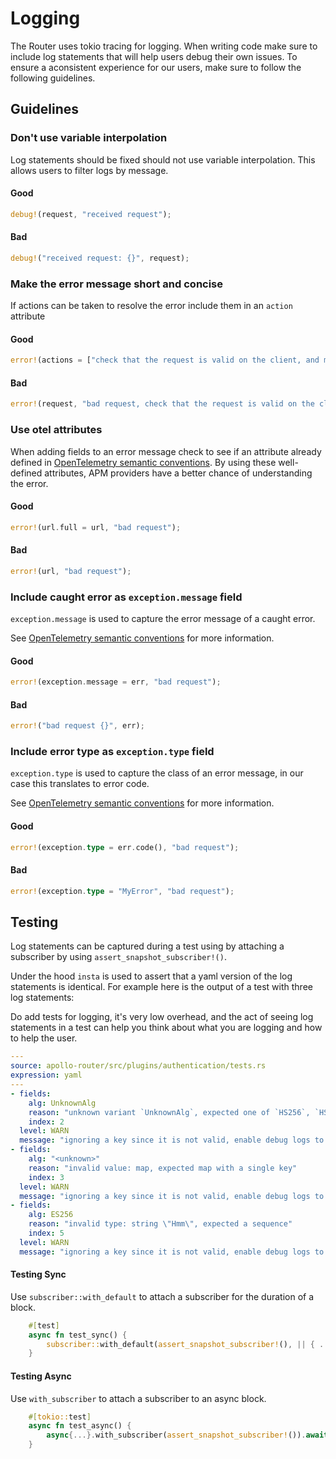 # Logging

The Router uses tokio tracing for logging. When writing code make sure to include log statements that will help users debug their own issues.
To ensure a aconsistent experience for our users, make sure to follow the following guidelines. 

## Guidelines

### Don't use variable interpolation
Log statements should be fixed should not use variable interpolation. This allows users to filter logs by message.

#### Good

```rust
debug!(request, "received request");
```

#### Bad

```rust
debug!("received request: {}", request);
```

### Make the error message short and concise

If actions can be taken to resolve the error include them in an `action` attribute

#### Good
```rust
error!(actions = ["check that the request is valid on the client, and modify the router config to allow the request"], "bad request");
```

#### Bad
```rust
error!(request, "bad request, check that the request is valid on the client, and modify the router config to allow the request");
```

### Use otel attributes
When adding fields to an error message check to see if an attribute already defined in [OpenTelemetry semantic conventions](https://opentelemetry.io/docs/specs/semconv/).
By using these well-defined attributes, APM providers have a better chance of understanding the error.

#### Good
```rust
error!(url.full = url, "bad request");
```

#### Bad
```rust
error!(url, "bad request");
```

### Include caught error as `exception.message` field
`exception.message` is used to capture the error message of a caught error.

See [OpenTelemetry semantic conventions](https://opentelemetry.io/docs/specs/semconv/exceptions/exceptions-logs/) for more information.

#### Good
```rust
error!(exception.message = err, "bad request");
```

#### Bad
```rust
error!("bad request {}", err);
```

### Include error type as `exception.type` field
`exception.type` is used to capture the class of an error message, in our case this translates to error code.

See [OpenTelemetry semantic conventions](https://opentelemetry.io/docs/specs/semconv/exceptions/exceptions-logs/) for more information.

#### Good
```rust
error!(exception.type = err.code(), "bad request");
```

#### Bad
```rust
error!(exception.type = "MyError", "bad request");
```


## Testing
Log statements can be captured during a test using by attaching a subscriber by using `assert_snapshot_subscriber!()`.

Under the hood `insta` is used to assert that a yaml version of the log statements is identical. For example here is the output of a test with three log statements:

Do add tests for logging, it's very low overhead, and the act of seeing log statements in a test can help you think about what you are logging and how to help the user.

```yaml
---
source: apollo-router/src/plugins/authentication/tests.rs
expression: yaml
---
- fields:
    alg: UnknownAlg
    reason: "unknown variant `UnknownAlg`, expected one of `HS256`, `HS384`, `HS512`, `ES256`, `ES384`, `RS256`, `RS384`, `RS512`, `PS256`, `PS384`, `PS512`, `EdDSA`"
    index: 2
  level: WARN
  message: "ignoring a key since it is not valid, enable debug logs to full content"
- fields:
    alg: "<unknown>"
    reason: "invalid value: map, expected map with a single key"
    index: 3
  level: WARN
  message: "ignoring a key since it is not valid, enable debug logs to full content"
- fields:
    alg: ES256
    reason: "invalid type: string \"Hmm\", expected a sequence"
    index: 5 
  level: WARN
  message: "ignoring a key since it is not valid, enable debug logs to full content"
```



#### Testing Sync
Use `subscriber::with_default` to attach a subscriber for the duration of a block.

```rust
    #[test]
    async fn test_sync() {
        subscriber::with_default(assert_snapshot_subscriber!(), || { ... })
    }
```

#### Testing Async

Use `with_subscriber` to attach a subscriber to an async block. 

```rust
    #[tokio::test]
    async fn test_async() {
        async{...}.with_subscriber(assert_snapshot_subscriber!()).await
    }
```



